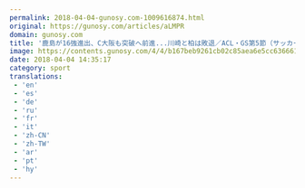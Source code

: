 ```yaml
---
permalink: 2018-04-04-gunosy.com-1009616874.html
original: https://gunosy.com/articles/aLMPR
domain: gunosy.com
title: '鹿島が16強進出、C大阪も突破へ前進...川崎と柏は敗退／ACL・GS第5節（サッカーキング） - グノシー'
image: https://contents.gunosy.com/4/4/b167beb9261cb02c85aea6e5cc636661_content.jpg
date: 2018-04-04 14:35:17
category: sport
translations: 
 - 'en'
 - 'es'
 - 'de'
 - 'ru'
 - 'fr'
 - 'it'
 - 'zh-CN'
 - 'zh-TW'
 - 'ar'
 - 'pt'
 - 'hy'
---
```


